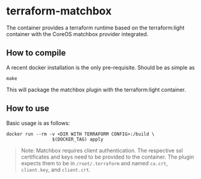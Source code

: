 # terraform-matchbox

The container provides a terraform runtime based on the terraform:light container
with the CoreOS matchbox provider integrated.

## How to compile

A recent docker installation is the only pre-requisite. Should be as simple as

```
make
```

This will package the matchbox plugin with the terraform:light container.

## How to use

Basic usage is as follows:

```
docker run --rm -v <DIR WITH TERRAFORM CONFIG>:/build \
                 $(DOCKER_TAG) apply
```

> Note: Matchbox requires client authentication. The respective ssl certificates and keys need
to be provided to the container. The plugin expects them to be in ```/root/.terraform``` and named
```ca.crt```, ```client.key```, and ```client.crt```.
